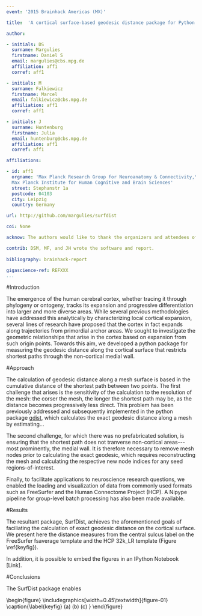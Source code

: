 ```yaml
---
event: '2015 Brainhack Americas (MX)'

title:  'A cortical surface-based geodesic distance package for Python'

author:

- initials: DS
  surname: Margulies
  firstname: Daniel S
  email: margulies@cbs.mpg.de
  affiliation: aff1
  corref: aff1

- initials: M
  surname: Falkiewicz
  firstname: Marcel
  email: falkiewicz@cbs.mpg.de
  affiliation: aff1
  corref: aff1

- initials: J
  surname: Huntenburg
  firstname: Julia
  email: huntenburg@cbs.mpg.de
  affiliation: aff1
  corref: aff1

affiliations: 

- id: aff1
  orgname: 'Max Planck Research Group for Neuroanatomy & Connectivity,\
  Max Planck Institute for Human Cognitive and Brain Sciences'
  street: Stephanstr 1a
  postcode: 04103
  city: Leipzig
  country: Germany

url: http://github.com/margulies/surfdist

coi: None

acknow: The authors would like to thank the organizers and attendees of Brainhack MX.

contrib: DSM, MF, and JH wrote the software and report.
  
bibliography: brainhack-report

gigascience-ref: REFXXX
...
```


#Introduction

The emergence of the human cerebral cortex, whether tracing it through phylogeny or ontogeny, tracks its expansion and progressive differentiation into larger and more diverse areas. While several previous methodologies have addressed this analytically by characterizing local cortical expansion, several lines of research have proposed that the cortex in fact expands along trajectories from primordial archor areas. We sought to investigate the geometric relationships that arise in the cortex based on expansion from such origin points. Towards this aim, we developed a python package for measuring the geodesic distance along the cortical surface that restricts shortest paths through the non-cortical medial wall. 

#Approach

The calculation of geodesic distance along a mesh surface is based in the cumulative distance of the shortest path between two points. The first challenge that arises is the sensitivity of the calculation to the resolution of the mesh: the corser the mesh, the longer the shortest path may be, as the distance becomes progressively less direct. This problem has been previously addressed and subsequently implemented in the python package [gdist](https://pypi.python.org/pypi/gdist/), which calculates the exact geodesic distance along a mesh by estimating... 

The second challenge, for which there was no prefabricated solution, is ensuring that the shortest path does not tranverse non-cortical areas--- most prominently, the medial wall. It is therefore necessary to remove mesh nodes prior to calculating the exact geodesic, which requires reconstructing the mesh and calculating the respective new node indices for any seed regions-of-interest. 

Finally, to facilitate applications to neuroscience research questions, we enabled the loading and visualization of data from commonly used formats such as FreeSurfer and the Human Connectome Project (HCP). A Nipype pipeline for group-level batch processing has also been made available.

#Results

The resultant package, SurfDist, achieves the aforementioned goals of faciliating the calculation of exact geodesic distance on the cortical surface. We present here the distance measures from the central sulcus label on the FreeSurfer fsaverage template and the HCP 32k_LR template (Figure \ref{keyfig}). 

In addition, it is possible to embed the figures in an IPython Notebook [Link].

#Conclusions

The SurfDist package enables  

\begin{figure}
  \includegraphics[width=0.45\textwidth]{figure-01}
  \caption{\label{keyfig}
  (a)
  (b)
  (c)
  }
\end{figure}

